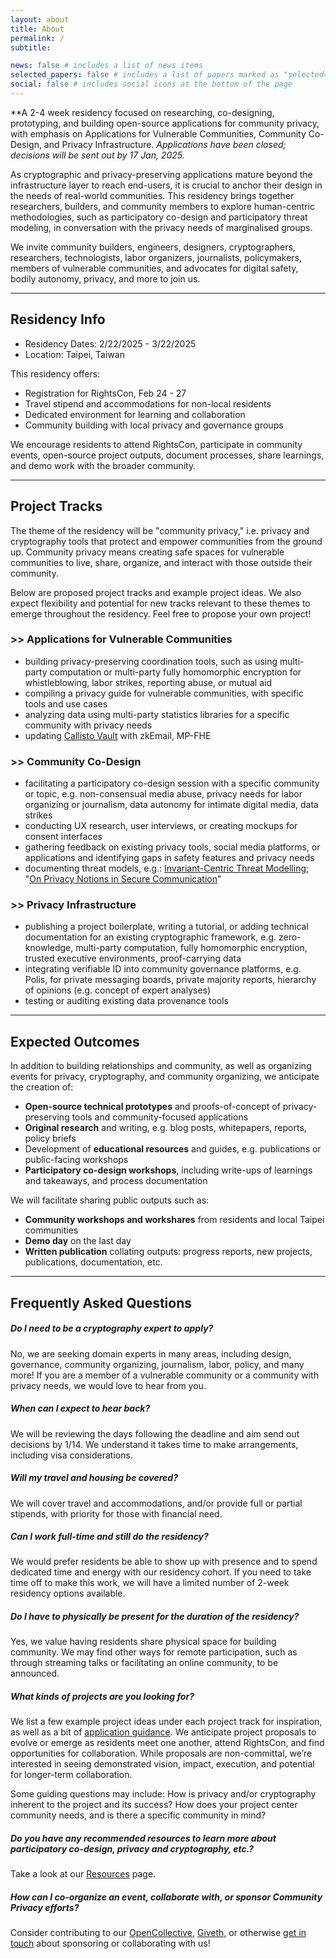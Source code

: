 ```yaml
---
layout: about
title: About
permalink: /
subtitle:

news: false # includes a list of news items
selected_papers: false # includes a list of papers marked as "selected={true}"
social: false # includes social icons at the bottom of the page
---
```


**A 2-4 week residency focused on researching, co-designing, prototyping, and building open-source applications for community privacy, with emphasis on Applications for Vulnerable Communities, Community Co-Design, and Privacy Infrastructure. *Applications have been closed; decisions will be sent out by 17 Jan, 2025.*

As cryptographic and privacy-preserving applications mature beyond the infrastructure layer to reach end-users, it is crucial to anchor their design in the needs of real-world communities. This residency brings together researchers, builders, and community members to explore human-centric methodologies, such as participatory co-design and participatory threat modeling, in conversation with the privacy needs of marginalised groups.

We invite community builders, engineers, designers, cryptographers, researchers, technologists, labor organizers, journalists, policymakers, members of vulnerable communities, and advocates for digital safety, bodily autonomy, privacy, and more to join us.

---

## Residency Info

- Residency Dates: 2/22/2025 - 3/22/2025
- Location: Taipei, Taiwan

This residency offers:

- Registration for RightsCon, Feb 24 - 27
- Travel stipend and accommodations for non-local residents
- Dedicated environment for learning and collaboration
- Community building with local privacy and governance groups

We encourage residents to attend RightsCon, participate in community events, open-source project outputs, document processes, share learnings, and demo work with the broader community.

---

## Project Tracks

The theme of the residency will be "community privacy," i.e. privacy and cryptography tools that protect and empower communities from the ground up. Community privacy means creating safe spaces for vulnerable communities to live, share, organize, and interact with those outside their community.

Below are proposed project tracks and example project ideas. We also expect flexibility and potential for new tracks relevant to these themes to emerge throughout the residency. Feel free to propose your own project!

### >> Applications for Vulnerable Communities

- building privacy-preserving coordination tools, such as using multi-party computation or multi-party fully homomorphic encryption for whistleblowing, labor strikes, reporting abuse, or mutual aid
- compiling a privacy guide for vulnerable communities, with specific tools and use cases
- analyzing data using multi-party statistics libraries for a specific community with privacy needs
- updating [Callisto Vault](https://www.projectcallisto.org/callistovault) with zkEmail, MP-FHE

### >> Community Co-Design

- facilitating a participatory co-design session with a specific community or topic, e.g. non-consensual media abuse, privacy needs for labor organizing or journalism, data autonomy for intimate digital media, data strikes
- conducting UX research, user interviews, or creating mockups for consent interfaces
- gathering feedback on existing privacy tools, social media platforms, or applications and identifying gaps in safety features and privacy needs
- documenting threat models, e.g.: [Invariant-Centric Threat Modelling](https://github.com/defuse/ictm); "[On Privacy Notions in Secure Communication](https://www.freehaven.net/anonbib/cache/notions-pets2019.pdf)"

### >> Privacy Infrastructure

- publishing a project boilerplate, writing a tutorial, or adding technical documentation for an existing cryptographic framework, e.g. zero-knowledge, multi-party computation, fully homomorphic encryption, trusted executive environments, proof-carrying data
- integrating verifiable ID into community governance platforms, e.g. Polis, for private messaging boards, private majority reports, hierarchy of opinions (e.g. concept of expert analyses)
- testing or auditing existing data provenance tools

---

## Expected Outcomes

In addition to building relationships and community, as well as organizing events for privacy, cryptography, and community organizing, we anticipate the creation of:

- **Open-source technical prototypes** and proofs-of-concept of privacy-preserving tools and community-focused applications
- **Original research** and writing, e.g. blog posts, whitepapers, reports, policy briefs
- Development of **educational resources** and guides, e.g. publications or public-facing workshops
- **Participatory co-design workshops**, including write-ups of learnings and takeaways, and process documentation

We will facilitate sharing public outputs such as:

- **Community workshops and workshares** from residents and local Taipei communities
- **Demo day** on the last day
- **Written publication** collating outputs: progress reports, new projects, publications, documentation, etc.

---

## Frequently Asked Questions

##### Do I need to be a cryptography expert to apply?

No, we are seeking domain experts in many areas, including design, governance, community organizing, journalism, labor, policy, and many more! If you are a member of a vulnerable community or a community with privacy needs, we would love to hear from you.

##### When can I expect to hear back?

We will be reviewing the days following the deadline and aim send out decisions by 1/14. We understand it takes time to make arrangements, including visa considerations.

##### Will my travel and housing be covered?

We will cover travel and accommodations, and/or provide full or partial stipends, with priority for those with financial need.

##### Can I work full-time and still do the residency?

We would prefer residents be able to show up with presence and to spend dedicated time and energy with our residency cohort. If you need to take time off to make this work, we will have a limited number of 2-week residency options available.

##### Do I have to physically be present for the duration of the residency?

Yes, we value having residents share physical space for building community. We may find other ways for remote participation, such as through streaming talks or facilitating an online community, to be announced.

##### What kinds of projects are you looking for?

We list a few example project ideas under each project track for inspiration, as well as a bit of [application guidance](/application). We anticipate project proposals to evolve or emerge as residents meet one another, attend RightsCon, and find opportunities for collaboration. While proposals are non-committal, we’re interested in seeing demonstrated vision, impact, execution, and potential for longer-term collaboration.

Some guiding questions may include: How is privacy and/or cryptography inherent to the project and its success? How does your project center community needs, and is there a specific community in mind?

##### Do you have any recommended resources to learn more about participatory co-design, privacy and cryptography, etc.?

Take a look at our [Resources](/resources) page.

##### How can I co-organize an event, collaborate with, or sponsor Community Privacy efforts?

Consider contributing to our [OpenCollective](https://opencollective.com/community-privacy), [Giveth](https://giveth.io/project/community-privacy-residency), or otherwise [get in touch](/contact) about sponsoring or collaborating with us!
